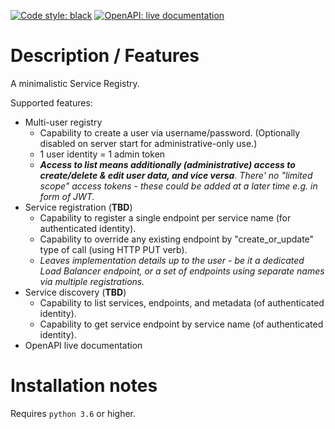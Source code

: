 [![Code style: black](https://img.shields.io/badge/code%20style-black-000000.svg)](https://github.com/psf/black)
[![OpenAPI: live documentation](https://img.shields.io/badge/openapi%2Fswagger-live%20documentation-brightgreen)](http://deployed-project-url.com/swagger/)  

# Description / Features  

A minimalistic Service Registry.  

Supported features:  
- Multi-user registry
  - Capability to create a user via username/password. (Optionally disabled on server start for administrative-only use.)  
  - 1 user identity = 1 admin token  
  - _**Access to list means additionally (administrative) access to create/delete & edit user data, and vice versa**. There' no "limited scope" access tokens - these could be added at a later time e.g. in form of JWT._  
- Service registration (**TBD**)  
  - Capability to register a single endpoint per service name (for authenticated identity).  
  - Capability to override any existing endpoint by "create_or_update" type of call (using HTTP PUT verb).  
  - _Leaves implementation details up to the user - be it a dedicated Load Balancer endpoint, or a set of endpoints using separate names via multiple registrations._  
- Service discovery (**TBD**)  
  - Capability to list services, endpoints, and metadata (of authenticated identity).  
  - Capability to get service endpoint by service name (of authenticated identity).  
- OpenAPI live documentation  

# Installation notes  
Requires `python 3.6` or higher.  
